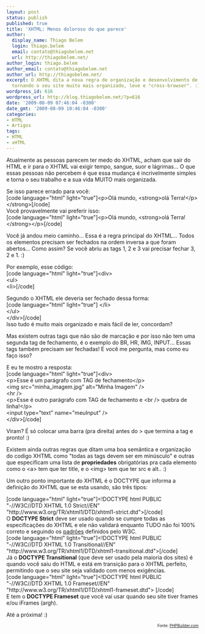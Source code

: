 ```yaml
---
layout: post
status: publish
published: true
title: 'XHTML: Menos doloroso do que parece'
author:
  display_name: Thiago Belem
  login: thiago.belem
  email: contato@thiagobelem.net
  url: http://thiagobelem.net/
author_login: thiago.belem
author_email: contato@thiagobelem.net
author_url: http://thiagobelem.net/
excerpt: O XHTML dita a nova regra de organização e desenvolvimento de código HTML,
  tornando o seu site muito mais organizado, leve e "cross-browser". :)
wordpress_id: 616
wordpress_url: http://blog.thiagobelem.net/?p=616
date: '2009-08-09 07:46:04 -0300'
date_gmt: '2009-08-09 10:46:04 -0300'
categories:
- HTML
- Artigos
tags:
- HTML
- xHTML
---
```

<p>Atualmente as pessoas parecem ter medo do XHTML, acham que sair do HTML e ir para o XHTML vai exigir tempo, sangue, suor e lágrimas... O que essas pessoas não percebem é que essa mudança é incrivelmente simples e torna o seu trabalho e a sua vida MUITO mais organizada.</p>
<p>Se isso parece errado para você:<br />
[code language="html" light="true"]&lt;p&gt;Olá mundo, &lt;strong&gt;olá Terra!&lt;/p&gt;&lt;/strong&gt;[/code]<br />
Você provavelmente vai preferir isso:<br />
[code language="html" light="true"]&lt;p&gt;Olá mundo, &lt;strong&gt;olá Terra!&lt;/strong&gt;&lt;/p&gt;[/code]</p>
<p>Você já andou meio caminho... Essa é a regra principal do XHTML... Todos os elementos precisam ser fechados na ordem inversa a que foram abertos... Como assim? Se você abriu as tags 1, 2 e 3 vai precisar fechar 3, 2 e 1. :)</p>
<p>Por exemplo, esse código:<br />
[code language="html" light="true"]&lt;div&gt;<br />
	&lt;ul&gt;<br />
		&lt;li&gt;[/code]</p>
<p>Segundo o XHTML ele deveria ser fechado dessa forma:<br />
[code language="html" light="true"]		&lt;/li&gt;<br />
	&lt;/ul&gt;<br />
&lt;/div&gt;[/code]<br />
Isso tudo é muito mais organizado e mais fácil de ler, concordam?</p>
<p>Mas existem outras tags que não são de marcação e por isso não tem uma segunda tag de fechamento, é o exemplo do BR, HR, IMG, INPUT... Essas tags também precisam ser fechadas! E você me pergunta, mas como eu faço isso?</p>
<p>E eu te mostro a resposta:<br />
[code language="html" light="true"]&lt;div&gt;<br />
	&lt;p&gt;Esse é um parágrafo com TAG de fechamento&lt;/p&gt;<br />
	&lt;img src=&quot;minha_imagem.jpg&quot; alt=&quot;Minha Imagem&quot; /&gt;<br />
	&lt;hr /&gt;<br />
	&lt;p&gt;Esse é outro parágrafo com TAG de fechamento e &lt;br /&gt; quebra de linha!&lt;/p&gt;<br />
	&lt;input type=&quot;text&quot; name=&quot;meuInput&quot; /&gt;<br />
&lt;/div&gt;[/code]</p>
<p>Viram? É só colocar uma barra (pra direita) antes do &gt; que termina a tag e pronto! :)</p>
<p>Existem ainda outras regras que ditam uma boa semântica e organização do codigo XHTML como "todas as tags devem ser em minúsculo" e outras que especificam uma lista de <strong>propriedades</strong> obrigatórias pra cada elemento como o &lt;a&gt; tem que ter title, e o &lt;img&gt; tem que ter src e alt.. :)</p>
<p>Um outro ponto importante do XHTML é o DOCTYPE que informa a definição do XHTML que se esta usando, são três tipos:</p>
<p>[code language="html" light="true"]&lt;!DOCTYPE html PUBLIC &quot;-//W3C//DTD XHTML 1.0 Strict//EN&quot; &quot;http://www.w3.org/TR/xhtml1/DTD/xhtml1-strict.dtd&quot;&gt;[/code]<br />
O <strong>DOCTYPE Strict</strong> deve ser usado quando se cumpre todas as especificações do XHTML e ele não validará enquanto TUDO não foi 100% correto e seguindo os <a href="http://www.w3.org/TR/xhtml1/" target="_blank">padrões</a> definidos pelo W3C.<br />
[code language="html" light="true"]&lt;!DOCTYPE html PUBLIC &quot;-//W3C//DTD XHTML 1.0 Transitional//EN&quot; &quot;http://www.w3.org/TR/xhtml1/DTD/xhtml1-transitional.dtd&quot;&gt;[/code]<br />
Já o <strong>DOCTYPE Transitional</strong> (que deve ser usado pela maioria dos sites) é quando você saiu do HTML e está em transição para o XHTML perfeito, permitindo que o seu site seja validado com menos exigências.<br />
[code language="html" light="true"]&lt;!DOCTYPE html PUBLIC &quot;-//W3C//DTD XHTML 1.0 Frameset//EN&quot; &quot;http://www.w3.org/TR/xhtml1/DTD/xhtml1-frameset.dtd&quot;&gt; [/code]<br />
E tem o <strong>DOCTYPE Frameset</strong> que você vai usar quando seu site tiver frames e/ou iFrames (argh).</p>
<p>Até a próxima! :)</p>
<p style="text-align: right; font-size: 10px">Fonte: <a href="http://www.phpbuilder.com/columns/marc_plotz06302009.php3" target="_blank">PHPBuilder.com</a></p>
